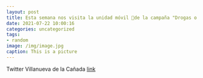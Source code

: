 ```yaml
---
layout: post
title: Esta semana nos visita la unidad móvil 🚌de la campaña "Drogas o tú" de @ComunidadMadrid sobre prevención de drogodependencias. E...
date: 2021-07-22 10:00:16
categories: uncategorized
tags:
- random
image: /img/image.jpg
caption: This is a picture
---
```

Twitter Villanueva de la Cañada [link](https://twitter.com/AytoVDLCanada/status/1417767493830123523)
